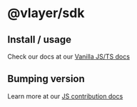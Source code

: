 # @vlayer/sdk

## Install / usage
Check our docs at our [Vanilla JS/TS docs](https://book.vlayer.xyz/javascript/javascript.html)

## Bumping version 
Learn more at our [JS contribution docs](https://book.vlayer.xyz/appendix/contributing/javascript.html)
